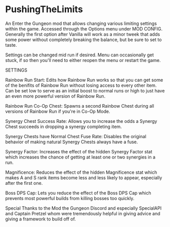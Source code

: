 # PushingTheLimits
An Enter the Gungeon mod that allows changing various limiting settings within the game.  Accessed through the Options menu under MOD CONFIG.  Generally the first option after Vanilla will work as a minor tweek that adds some power without completely breaking the balance, but be sure to set to taste.

Settings can be changed mid run if desired.  Menu can occasionally get stuck, if so then you'll need to either reopen the menu or restart the game.

SETTINGS

Rainbow Run Start:
Edits how Rainbow Run works so that you can get some of the benifits of Rainbow Run without losing access to every other item.  Can be set low to serve as an initial boost to normal runs or high to just have an even more powerful version of Rainbow Run.

Rainbow Run Co-Op Chest:
Spawns a second Rainbow Chest during all versions of Rainbow Run if you're in Co-Op Mode.

Synergy Chest Success Rate:
Allows you to increase the odds a Synergy Chest succeeds in dropping a synergy completing item.

Synergy Chests have Normal Chest Fuse Rate:
Disables the original behavior of making natural Synergy Chests always have a fuse.

Synergy Factor:
Increases the effect of the hidden Synergy Factor stat which increases the chance of getting at least one or two synergies in a run.

Magnificence:
Reduces the effect of the hidden Magnificence stat which makes A and S rank items become less and less likely to appear, especially after the first one.

Boss DPS Cap:
Lets you reduce the effect of the Boss DPS Cap which prevents most powerful builds from killing bosses too quickly.




Special Thanks to the Mod the Gungeon Discord and especially SpecialAPI and Captain Pretzel whom were tremendously helpful in giving advice and giving a framework to build off of.